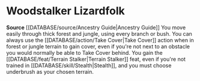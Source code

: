 ﻿---
id: '105'
name: Woodstalker Lizardfolk
rarity: Common
source: '[[DATABASE/source/Ancestry Guide|Ancestry Guide]]'
type: Heritage

---
# Woodstalker Lizardfolk

**Source** [[DATABASE/source/Ancestry Guide|Ancestry Guide]] 
You move easily through thick forest and jungle, using every branch or bush. You can always use the [[DATABASE/action/Take Cover|Take Cover]] action when in forest or jungle terrain to gain cover, even if you're not next to an obstacle you would normally be able to Take Cover behind. You gain the [[DATABASE/feat/Terrain Stalker|Terrain Stalker]] feat, even if you're not trained in [[DATABASE/skill/Stealth|Stealth]], and you must choose underbrush as your chosen terrain.